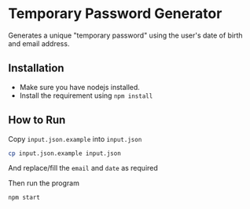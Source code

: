 # Temporary Password Generator

Generates a unique "temporary password" using the user's date of birth and email address.

## Installation

- Make sure you have nodejs installed.
- Install the requirement using `npm install`

## How to Run

Copy `input.json.example` into `input.json`

```sh
cp input.json.example input.json
```

And replace/fill the `email` and `date` as required

Then run the program

```sh
npm start
```

